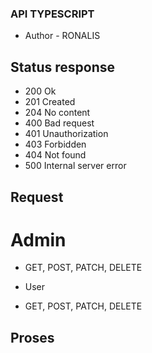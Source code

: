 ### API TYPESCRIPT
* Author - RONALIS

## Status response

- 200 Ok
- 201 Created
- 204 No content
- 400 Bad request
- 401 Unauthorization
- 403 Forbidden
- 404 Not found
- 500 Internal server error

## Request

# Admin
* GET, POST, PATCH, DELETE

- User
* GET, POST, PATCH, DELETE

## Proses
